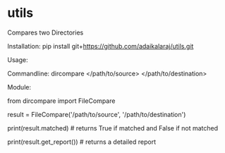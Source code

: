 # utils
Compares two Directories

Installation: pip install git+https://github.com/adaikalaraj/utils.git

Usage:

  Commandline: dircompare </path/to/source> </path/to/destination>

  Module:

  from dircompare import FileCompare

  result = FileCompare('/path/to/source', '/path/to/destination')

  print(result.matched) # returns True if matched and False if not matched

  print(result.get_report()) # returns a detailed report
